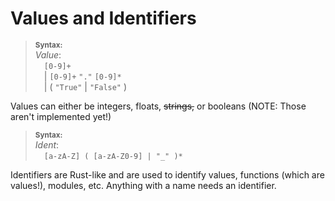# Values and Identifiers

> **<sup>Syntax:</sup>**\
> _Value_:\
> &emsp;`[0-9]+`\
> &emsp;| `[0-9]+` `"."` `[0-9]*`\
> &emsp;| ( `"True"` | `"False"` )

Values can either be integers, floats, ~~strings,~~ or booleans (NOTE: Those aren't implemented yet!)

> **<sup>Syntax:</sup>**\
> _Ident_:\
> &emsp;`[a-zA-Z] ( [a-zA-Z0-9] | "_" )*`

Identifiers are Rust-like and are used to identify values, functions (which are values!), modules, etc. Anything with a
name needs an identifier.
